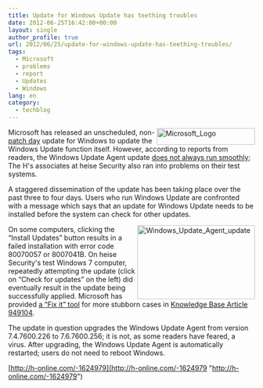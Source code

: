 ```yaml
---
title: Update for Windows Update has teething troubles
date: 2012-06-25T16:42:00+00:00
layout: single
author_profile: true
url: 2012/06/25/update-for-windows-update-has-teething-troubles/
tags:
  - Microsoft
  - problems
  - report
  - Updates
  - Windows
lang: en
category: 
  - techblog
---
```

<a href="http://lh4.ggpht.com/-cRcEw1ORtqo/T-iNvyeA5yI/AAAAAAAAGXs/-FHfmZhGafA/s1600-h/Microsoft_Logo%25255B2%25255D.png" target="_blank"><img title="Microsoft_Logo" border="0" alt="Microsoft_Logo" align="right" src="http://lh6.ggpht.com/-R22xxQQp6AY/T-iNxqnvZhI/AAAAAAAAGX0/QG8PLtEpu3o/Microsoft_Logo_thumb.png?imgmax=800" width="200" height="34" /></a>Microsoft has released an unscheduled, non-[patch day](http://www.h-online.com/news/item/Critical-holes-closed-in-Microsoft-s-June-Patch-Tuesday-1616622.html) update for Windows to update the Windows Update function itself. However, according to reports from readers, the Windows Update Agent update [does not always run smoothly](http://social.technet.microsoft.com/Forums/en-US/w7itproinstall/thread/d046bce8-38dd-4be5-8abb-5486200379a6/); The H's associates at heise Security also ran into problems on their test systems. 

A staggered dissemination of the update has been taking place over the past three to four days. Users who run Windows Update are confronted with a message which says that an update for Windows Update needs to be installed before the system can check for other updates. 

<a href="http://lh4.ggpht.com/-N9YD-x7DUpM/T-iNzWp2B0I/AAAAAAAAGX8/K5aKYue8nVw/s1600-h/Windows_Update_Agent_update%25255B3%25255D.png" target="_blank"><img title="Windows_Update_Agent_update" border="0" alt="Windows_Update_Agent_update" align="right" src="http://lh3.ggpht.com/-98kbo27dwbM/T-iN1fdBhfI/AAAAAAAAGYE/GfF2BuvgxRw/Windows_Update_Agent_update_thumb%25255B1%25255D.png?imgmax=800" width="240" height="151" /></a>On some computers, clicking the “Install Updates” button results in a failed installation with error code 80070057 or 8007041B. On heise Security's test Windows 7 computer, repeatedly attempting the update (click on “Check for updates” on the left) did eventually result in the update being successfully applied. Microsoft has provided [a “Fix it” tool](http://go.microsoft.com/?linkid=9767096) for more stubborn cases in [Knowledge Base Article 949104](http://support.microsoft.com/kb/949104). 

The update in question upgrades the Windows Update Agent from version 7.4.7600.226 to 7.6.7600.256; it is not, as some readers have feared, a virus. After upgrading, the Windows Update Agent is automatically restarted; users do not need to reboot Windows. 

[http://h-online.com/-1624979](http://h-online.com/-1624979 "http://h-online.com/-1624979")